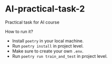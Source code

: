 # AI-practical-task-2
Practical task for AI course

How to run it?

- Install `poetry` in your local machine.
- Run `poetry install` in project level.
- Make sure to create your own `.env`.
- Run `poetry run train_and_test` in project level.

